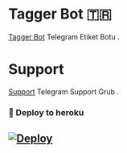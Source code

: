 # Tagger Bot 🇹🇷
[Tagger Bot](https://t.me/JasmineTaggerBot) Telegram Etiket Botu .

# Support 
[Support](https://t.me/JasmineSup) Telegram Support Grub .

### 🚀 Deploy to heroku
[![Deploy](https://www.herokucdn.com/deploy/button.svg)](https://heroku.com/deploy?template=https://github.com/SiyahimsinXSs/ZentaTagger)
-












